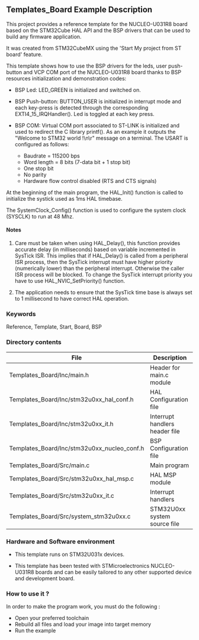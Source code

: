 ## <b>Templates_Board Example Description</b>

This project provides a reference template for the NUCLEO-U031R8 board based on the STM32Cube HAL API and the
BSP drivers that can be used to build any firmware application.

It was created from STM32CubeMX using the 'Start My project from ST board' feature.

This template shows how to use the BSP drivers for the leds, user push-button and VCP COM port of the NUCLEO-U031R8
board thanks to BSP resources initialization and demonstration codes:

  - BSP Led: LED_GREEN is initialized and switched on.

  - BSP Push-button: BUTTON_USER is initialized in interrupt mode and each key-press is detected through
    the corresponding EXTI4_15_IRQHandler(). Led is toggled at each key press.

  - BSP COM:  Virtual COM port associated to ST-LINK is initialized and used to redirect the C library printf(). 
    As an example it outputs the "Welcome to STM32 world !\n\r" message on a terminal.
    The USART is configured as follows:
      - Baudrate = 115200 bps
      - Word length = 8 bits (7-data bit + 1 stop bit)
      - One stop bit
      - No parity
      - Hardware flow control disabled (RTS and CTS signals)

At the beginning of the main program, the HAL_Init() function is called to initialize the systick used as 1ms HAL timebase.

The SystemClock_Config() function is used to configure the system clock (SYSCLK) to run at 48 Mhz.

#### <b>Notes</b>

 1. Care must be taken when using HAL_Delay(), this function provides accurate delay (in milliseconds)
    based on variable incremented in SysTick ISR. This implies that if HAL_Delay() is called from
    a peripheral ISR process, then the SysTick interrupt must have higher priority (numerically lower)
    than the peripheral interrupt. Otherwise the caller ISR process will be blocked.
    To change the SysTick interrupt priority you have to use HAL_NVIC_SetPriority() function.

 2. The application needs to ensure that the SysTick time base is always set to 1 millisecond
    to have correct HAL operation.

### <b>Keywords</b>

Reference, Template, Start, Board, BSP

### <b>Directory contents</b>

File | Description
 --- | ---
  Templates_Board/Inc/main.h                    |  Header for main.c module
  Templates_Board/Inc/stm32u0xx_hal_conf.h      |  HAL Configuration file
  Templates_Board/Inc/stm32u0xx_it.h            |  Interrupt handlers header file
  Templates_Board/Inc/stm32u0xx_nucleo_conf.h   |  BSP Configuration file
  Templates_Board/Src/main.c                    |  Main program
  Templates_Board/Src/stm32u0xx_hal_msp.c       |  HAL MSP module
  Templates_Board/Src/stm32u0xx_it.c            |  Interrupt handlers
  Templates_Board/Src/system_stm32u0xx.c        |  STM32U0xx system source file

### <b>Hardware and Software environment</b>

  - This template runs on STM32U031x devices.

  - This template has been tested with STMicroelectronics NUCLEO-U031R8
    boards and can be easily tailored to any other supported device
    and development board.

### <b>How to use it ?</b>

In order to make the program work, you must do the following :

 - Open your preferred toolchain
 - Rebuild all files and load your image into target memory
 - Run the example
